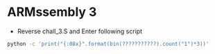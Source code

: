 # ARMssembly 3

- Reverse chall_3.S and Enter following script

```bash
python -c 'print("{:08x}".format(bin(???????????).count("1")*3))'
```